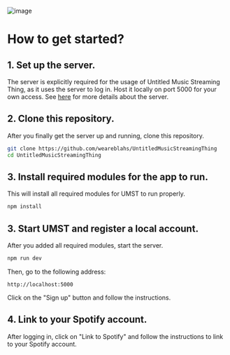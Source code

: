 ![image](https://github.com/user-attachments/assets/26b26e5c-1cba-4de6-b215-41a78d320edc)

# How to get started?

## 1. Set up the server.

The server is explicitly required for the usage of Untitled Music Streaming Thing, as it uses the server to log in. Host it locally on port 5000 for your own access. See [here](https://github.com/weareblahs/UMSTServer) for more details about the server.

## 2. Clone this repository.

After you finally get the server up and running, clone this repository.

```bash
git clone https://github.com/weareblahs/UntitledMusicStreamingThing
cd UntitledMusicStreamingThing
```

## 3. Install required modules for the app to run.

This will install all required modules for UMST to run properly.

```bash
npm install
```

## 3. Start UMST and register a local account.

After you added all required modules, start the server.

```bash
npm run dev
```

Then, go to the following address:

```
http://localhost:5000
```

Click on the "Sign up" button and follow the instructions.

## 4. Link to your Spotify account.

After logging in, click on "Link to Spotify" and follow the instructions to link to your Spotify account.
